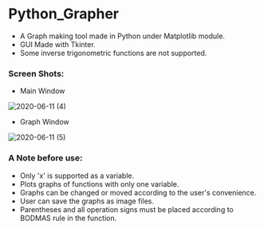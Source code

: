 
# Python_Grapher
- A Graph making tool made in Python under Matplotlib module.
- GUI Made with Tkinter.
- Some inverse trigonometric functions are not supported. 

### Screen Shots:
- Main Window

![2020-06-11 (4)](https://user-images.githubusercontent.com/64532019/84381171-42e05200-ac06-11ea-94d9-0e04df6a9732.png)


- Graph Window

![2020-06-11 (5)](https://user-images.githubusercontent.com/64532019/84380798-9bfbb600-ac05-11ea-801d-39e1803e1776.png)




### A Note before use:
- Only 'x' is supported as a variable.
- Plots graphs of functions with only one variable.
- Graphs can be changed or moved according to the user's convenience.
- User can save the graphs as image files.
- Parentheses and all operation signs must be placed according to BODMAS rule in the function.
